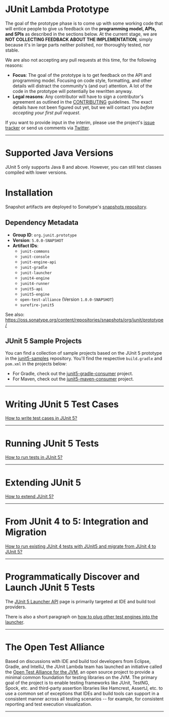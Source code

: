# JUnit Lambda Prototype

The goal of the prototype phase is to come up with some working code that will entice people to give us feedback on the **programming model, APIs, and SPIs** as described in the sections below. At the current stage, we are **NOT COLLECTING FEEDBACK ABOUT THE IMPLEMENTATION**, simply because it's in large parts neither polished, nor thoroughly tested, nor stable.

We are also not accepting any pull requests at this time, for the following reasons:

- **Focus**: The goal of the prototype is to get feedback on the API and programming model. Focusing on code style, formatting, and other details will distract the community's (and our) attention. A lot of the code in the prototype will potentially be rewritten anyway.
- **Legal reasons**: Any contributor will have to sign a contributor's agreement as outlined in the [CONTRIBUTING] guidelines. The exact details have not been figured out yet, but we will contact you *before accepting your first pull request*.

If you want to provide input in the interim, please use the project's [issue tracker] or send us comments via [Twitter].

----
# Supported Java Versions

JUnit 5 only supports Java 8 and above. However, you can still test classes compiled with lower versions.

# Installation

Snapshot artifacts are deployed to Sonatype's [snapshots repository].

## Dependency Metadata

- **Group ID**: `org.junit.prototype`
- **Version**: `5.0.0-SNAPSHOT`
- **Artifact IDs**:
	- `junit-commons`
	- `junit-console`
	- `junit-engine-api`
	- `junit-gradle`
	- `junit-launcher`
	- `junit4-engine`
	- `junit4-runner`
	- `junit5-api`
	- `junit5-engine`
	- `open-test-alliance` (Version `1.0.0-SNAPSHOT`)
	- `surefire-junit5`

See also: <https://oss.sonatype.org/content/repositories/snapshots/org/junit/prototype/>

## JUnit 5 Sample Projects

You can find a collection of sample projects based on the JUnit 5 prototype in the [junit5-samples] repository. You'll find the respective `build.gradle`
and `pom.xml` in the projects below:

- For Gradle, check out the [junit5-gradle-consumer] project.
- For Maven, check out the [junit5-maven-consumer] project.

----

# Writing JUnit 5 Test Cases

[How to write test cases in JUnit 5?](Prototype-Writing-Test-Cases)

----

# Running JUnit 5 Tests

[How to run tests in JUnit 5?](Prototype-Running-Tests)

----

# Extending JUnit 5

[How to extend JUnit 5?](Prototype-Test-Extensions)

----

# From JUnit 4 to 5: Integration and Migration

[How to run existing JUnit 4 tests with JUnit5 and migrate from JUnit 4 to JUnit 5?](Prototype-JUnit4-Run-And-Migrate)

----

# Programmatically Discover and Launch JUnit 5 Tests

The [JUnit 5 Launcher API](Prototype-Launcher-API) page is primarily targeted at IDE and build tool providers.

There is also a short paragraph on [how to plug other test engines into the launcher](Prototype-Launcher-API#plugging-in-your-own-test-engine).

----

# The Open Test Alliance

Based on discussions with IDE and build tool developers from Eclipse, Gradle, and IntelliJ, the JUnit Lambda team has launched an initiative called the [Open Test Alliance for the JVM](https://github.com/ota4j-team/opentest4j), an open source project to provide a minimal common foundation for testing libraries on the JVM. The primary goal of the project is to enable testing frameworks like JUnit, TestNG, Spock, etc. and third-party assertion libraries like Hamcrest, AssertJ, etc. to use a common set of exceptions that IDEs and build tools can support in a consistent manner across all testing scenarios -- for example, for consistent reporting and test execution visualization.

----

[CONTRIBUTING]: https://github.com/junit-team/junit-lambda/blob/prototype-1/CONTRIBUTING.md
[issue tracker]: https://github.com/junit-team/junit-lambda/issues
[junit5-gradle-consumer]: https://github.com/junit-team/junit5-samples/tree/prototype-1/junit5-gradle-consumer
[junit5-maven-consumer]: https://github.com/junit-team/junit5-samples/tree/prototype-1/junit5-maven-consumer
[junit5-samples]: https://github.com/junit-team/junit5-samples
[Open Test Alliance for the JVM]: https://github.com/ota4j-team/opentest4j
[snapshots repository]: https://oss.sonatype.org/content/repositories/snapshots/
[Twitter]: https://twitter.com/junitlambda
